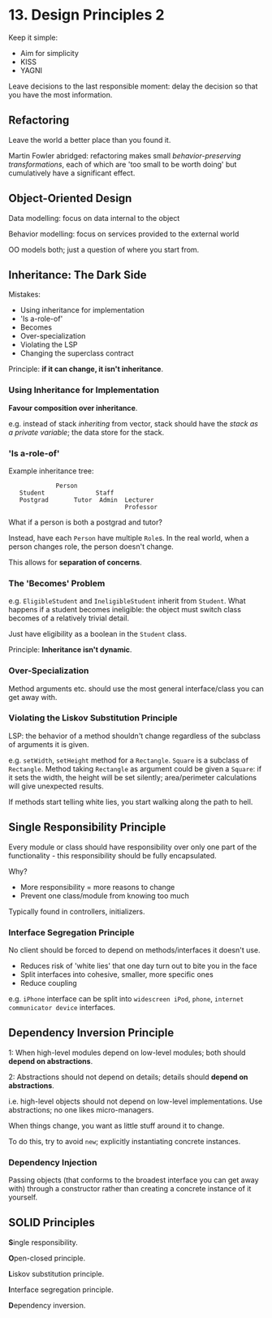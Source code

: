 # 13. Design Principles 2

Keep it simple:

- Aim for simplicity
- KISS
- YAGNI

Leave decisions to the last responsible moment: delay the decision so that you have the most information.

## Refactoring

Leave the world a better place than you found it.

Martin Fowler abridged: refactoring makes small *behavior-preserving transformations*, each of which are 'too small to be worth doing' but cumulatively have a significant effect.

## Object-Oriented Design

Data modelling: focus on data internal to the object

Behavior modelling: focus on services provided to the external world

OO models both; just a question of where you start from.

## Inheritance: The Dark Side

Mistakes:

- Using inheritance for implementation
- 'Is a-role-of'
- Becomes
- Over-specialization
- Violating the LSP
- Changing the superclass contract

Principle: **if it can change, it isn't inheritance**.

### Using Inheritance for Implementation

**Favour composition over inheritance**.

e.g. instead of stack *inheriting* from vector, stack should have the *stack as a private variable*; the data store for the stack.

### 'Is a-role-of'

Example inheritance tree:

```
             Person
   Student              Staff
   Postgrad       Tutor  Admin  Lecturer
                                Professor
```

What if a person is both a postgrad and tutor?

Instead, have each `Person` have multiple `Role`s. In the real world, when a person changes role, the person doesn't change.

This allows for **separation of concerns**.

### The 'Becomes' Problem

e.g. `EligibleStudent` and `IneligibleStudent` inherit from `Student`. What happens if a student becomes ineligible: the object must switch class becomes of a relatively trivial detail.

Just have eligibility as a boolean in the `Student` class.

Principle: **Inheritance isn't dynamic**.

### Over-Specialization

Method arguments etc. should use the most general interface/class you can get away with.

### Violating the Liskov Substitution Principle

LSP: the behavior of a method shouldn't change regardless of the subclass of arguments it is given.

e.g. `setWidth`, `setHeight` method for a `Rectangle`. `Square` is a subclass of `Rectangle`. Method taking `Rectangle` as argument could be given a `Square`: if it sets the width, the height will be set silently; area/perimeter calculations will give unexpected results.

If methods start telling white lies, you start walking along the path to hell.

## Single Responsibility Principle

Every module or class should have responsibility over only one part of the functionality - this responsibility should be fully encapsulated.

Why?

- More responsibility = more reasons to change
- Prevent one class/module from knowing too much

Typically found in controllers, initializers.

### Interface Segregation Principle

No client should be forced to depend on methods/interfaces it doesn't use.

- Reduces risk of 'white lies' that one day turn out to bite you in the face
- Split interfaces into cohesive, smaller, more specific ones
- Reduce coupling

e.g. `iPhone` interface can be split into `widescreen iPod`, `phone`, `internet communicator device` interfaces.

## Dependency Inversion Principle

1: When high-level modules depend on low-level modules; both should **depend on abstractions**.

2: Abstractions should not depend on details; details should **depend on abstractions**.

i.e. high-level objects should not depend on low-level implementations. Use abstractions; no one likes micro-managers.

When things change, you want as little stuff around it to change.

To do this, try to avoid `new`; explicitly instantiating concrete instances.

### Dependency Injection

Passing objects (that conforms to the broadest interface you can get away with) through a constructor rather than creating a concrete instance of it yourself.

## SOLID Principles

**S**ingle responsibility.

**O**pen-closed principle.

**L**iskov substitution principle.

**I**nterface segregation principle.

**D**ependency inversion.
